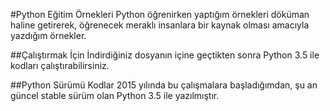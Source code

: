 #Python Eğitim Örnekleri
Python öğrenirken yaptığım örnekleri döküman haline getirerek, öğrenecek 
meraklı insanlara bir kaynak olması amacıyla yazdığım örnekler.

##Çalıştırmak İçin
İndirdiğiniz dosyanın içine geçtikten sonra Python 3.5 ile kodları 
çalıştırabilirsiniz.

##Python Sürümü
Kodlar 2015 yılında bu çalışmalara başladığımdan, şu an güncel stable 
sürüm olan Python 3.5 ile yazılmıştır.
